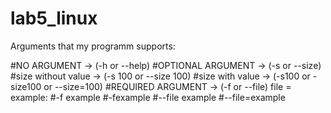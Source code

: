 # lab5_linux

Arguments that my programm supports:

#NO ARGUMENT -> (-h or --help) 
#OPTIONAL ARGUMENT -> (-s or --size)
	#size without value -> (-s 100 or --size 100)
	#size with value -> (-s100 or -size100 or --size=100)
#REQUIRED ARGUMENT -> (-f or --file)
	file = example:
		#-f example
		#-fexample
		#--file example
		#--file=example
